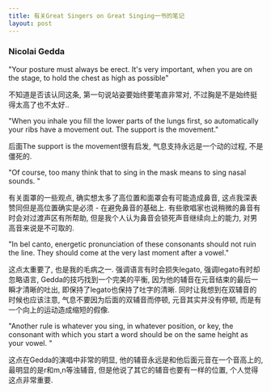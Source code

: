 ```yaml
---
title: 有关Great Singers on Great Singing一书的笔记
layout: post
---
```


### Nicolai Gedda

"Your posture must always be erect. It's very important, when you are on the stage, to hold the chest as high as possible"

不知道是否该认同这条, 第一句说站姿要始终要笔直非常对, 不过胸是不是始终挺得太高了也不太好..


"When you inhale you fill the lower parts of the lungs first, so automatically your ribs have a movement out. The support is the movement."

后面The support is the movement很有启发, 气息支持永远是一个动的过程, 不是僵死的.


"Of course, too many think that to sing in the mask means to sing nasal sounds. "

有关面罩的一些观点, 确实想太多了高位置和面罩会有可能造成鼻音, 这点我深表赞同但是高位置确实是必须 - 在避免鼻音的基础上. 有些歌唱家也说稍微的鼻音有时会对过渡声区有所帮助, 但是我个人认为鼻音会锁死声音继续向上的能力, 对男高音来说是不可取的. 


"In bel canto, energetic pronunciation of these consonants should not ruin the line. They should come at the very last moment after a vowel."

这点太重要了, 也是我的毛病之一. 强调语言有时会损失legato, 强调legato有时却忽略语言, Gedda的技巧找到一个完美的平衡, 因为他的辅音在元音结束的最后一瞬才清晰的吐出, 即保持了legato也保持了吐字的清晰. 同时让我想到在双辅音的时候也应该注意, 气息不要因为后面的双辅音而停顿, 元音其实并没有停顿, 而是有一个向上的运动造成缩短的假像.


"Another rule is whatever you sing, in whatever position, or key, the consonant with which you start a word should be on the same height as your vowel. "

这点在Gedda的演唱中非常的明显, 他的辅音永远是和他后面元音在一个音高上的, 最明显的是r和m,n等浊辅音, 但是他说了其它的辅音也要有一样的位置, 个人觉得这点非常重要.
